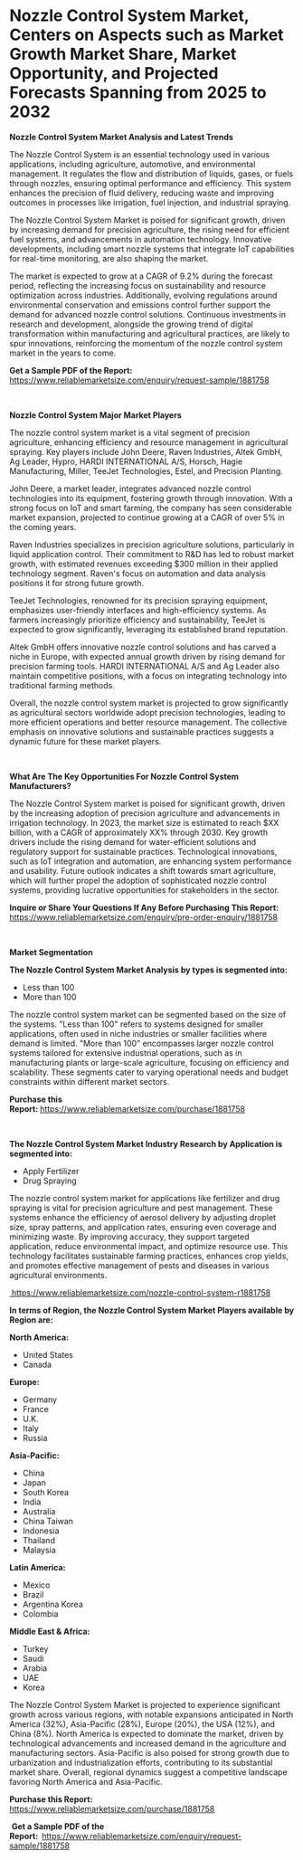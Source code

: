 <p><h1>Nozzle Control System Market, Centers on Aspects such as Market Growth Market Share, Market Opportunity, and Projected Forecasts Spanning from 2025 to 2032</h1></p><p><strong>Nozzle Control System Market Analysis and Latest Trends</strong></p>
<p><p>The Nozzle Control System is an essential technology used in various applications, including agriculture, automotive, and environmental management. It regulates the flow and distribution of liquids, gases, or fuels through nozzles, ensuring optimal performance and efficiency. This system enhances the precision of fluid delivery, reducing waste and improving outcomes in processes like irrigation, fuel injection, and industrial spraying.</p><p>The Nozzle Control System Market is poised for significant growth, driven by increasing demand for precision agriculture, the rising need for efficient fuel systems, and advancements in automation technology. Innovative developments, including smart nozzle systems that integrate IoT capabilities for real-time monitoring, are also shaping the market.</p><p>The market is expected to grow at a CAGR of 9.2% during the forecast period, reflecting the increasing focus on sustainability and resource optimization across industries. Additionally, evolving regulations around environmental conservation and emissions control further support the demand for advanced nozzle control solutions. Continuous investments in research and development, alongside the growing trend of digital transformation within manufacturing and agricultural practices, are likely to spur innovations, reinforcing the momentum of the nozzle control system market in the years to come.</p></p>
<p><strong>Get a Sample PDF of the Report:&nbsp;</strong> <a href="https://www.reliablemarketsize.com/enquiry/request-sample/1881758?utm_campaign=1943&utm_medium=2&utm_source=Github&utm_content=ia&utm_term=12042025&utm_id=nozzle-control-system">https://www.reliablemarketsize.com/enquiry/request-sample/1881758</a></p>
<p>&nbsp;</p>
<p><strong>Nozzle Control System Major Market Players</strong></p>
<p><p>The nozzle control system market is a vital segment of precision agriculture, enhancing efficiency and resource management in agricultural spraying. Key players include John Deere, Raven Industries, Altek GmbH, Ag Leader, Hypro, HARDI INTERNATIONAL A/S, Horsch, Hagie Manufacturing, Miller, TeeJet Technologies, Estel, and Precision Planting. </p><p>John Deere, a market leader, integrates advanced nozzle control technologies into its equipment, fostering growth through innovation. With a strong focus on IoT and smart farming, the company has seen considerable market expansion, projected to continue growing at a CAGR of over 5% in the coming years.</p><p>Raven Industries specializes in precision agriculture solutions, particularly in liquid application control. Their commitment to R&D has led to robust market growth, with estimated revenues exceeding $300 million in their applied technology segment. Raven's focus on automation and data analysis positions it for strong future growth.</p><p>TeeJet Technologies, renowned for its precision spraying equipment, emphasizes user-friendly interfaces and high-efficiency systems. As farmers increasingly prioritize efficiency and sustainability, TeeJet is expected to grow significantly, leveraging its established brand reputation.</p><p>Altek GmbH offers innovative nozzle control solutions and has carved a niche in Europe, with expected annual growth driven by rising demand for precision farming tools. HARDI INTERNATIONAL A/S and Ag Leader also maintain competitive positions, with a focus on integrating technology into traditional farming methods.</p><p>Overall, the nozzle control system market is projected to grow significantly as agricultural sectors worldwide adopt precision technologies, leading to more efficient operations and better resource management. The collective emphasis on innovative solutions and sustainable practices suggests a dynamic future for these market players.</p></p>
<p>&nbsp;</p>
<p><strong>What Are The Key Opportunities For Nozzle Control System Manufacturers?</strong></p>
<p><p>The Nozzle Control System market is poised for significant growth, driven by the increasing adoption of precision agriculture and advancements in irrigation technology. In 2023, the market size is estimated to reach $XX billion, with a CAGR of approximately XX% through 2030. Key growth drivers include the rising demand for water-efficient solutions and regulatory support for sustainable practices. Technological innovations, such as IoT integration and automation, are enhancing system performance and usability. Future outlook indicates a shift towards smart agriculture, which will further propel the adoption of sophisticated nozzle control systems, providing lucrative opportunities for stakeholders in the sector.</p></p>
<p><strong>Inquire or Share Your Questions If Any Before Purchasing This Report:</strong> <a href="https://www.reliablemarketsize.com/enquiry/pre-order-enquiry/1881758?utm_campaign=1943&utm_medium=2&utm_source=Github&utm_content=ia&utm_term=12042025&utm_id=nozzle-control-system">https://www.reliablemarketsize.com/enquiry/pre-order-enquiry/1881758</a></p>
<p>&nbsp;</p>
<p><strong>Market Segmentation</strong></p>
<p><strong>The Nozzle Control System Market Analysis by types is segmented into:</strong></p>
<p><ul><li>Less than 100</li><li>More than 100</li></ul></p>
<p><p>The nozzle control system market can be segmented based on the size of the systems. "Less than 100" refers to systems designed for smaller applications, often used in niche industries or smaller facilities where demand is limited. "More than 100" encompasses larger nozzle control systems tailored for extensive industrial operations, such as in manufacturing plants or large-scale agriculture, focusing on efficiency and scalability. These segments cater to varying operational needs and budget constraints within different market sectors.</p></p>
<p><strong>Purchase this Report:&nbsp;</strong><a href="https://www.reliablemarketsize.com/purchase/1881758?utm_campaign=1943&utm_medium=2&utm_source=Github&utm_content=ia&utm_term=12042025&utm_id=nozzle-control-system">https://www.reliablemarketsize.com/purchase/1881758</a></p>
<p>&nbsp;</p>
<p><strong>The Nozzle Control System Market Industry Research by Application is segmented into:</strong></p>
<p><ul><li>Apply Fertilizer</li><li>Drug Spraying</li></ul></p>
<p><p>The nozzle control system market for applications like fertilizer and drug spraying is vital for precision agriculture and pest management. These systems enhance the efficiency of aerosol delivery by adjusting droplet size, spray patterns, and application rates, ensuring even coverage and minimizing waste. By improving accuracy, they support targeted application, reduce environmental impact, and optimize resource use. This technology facilitates sustainable farming practices, enhances crop yields, and promotes effective management of pests and diseases in various agricultural environments.</p></p>
<p><a href="https://www.reliablemarketsize.com/nozzle-control-system-r1881758?utm_campaign=1943&utm_medium=2&utm_source=Github&utm_content=ia&utm_term=12042025&utm_id=nozzle-control-system">&nbsp;https://www.reliablemarketsize.com/nozzle-control-system-r1881758</a></p>
<p><strong>In terms of Region, the Nozzle Control System Market Players available by Region are:</strong></p>
<p>
    <p> <strong> North America: </strong>
        <ul>
            <li>United States</li>
            <li>Canada</li>
        </ul>
        </p> 
    <p> <strong> Europe: </strong>
        <ul>
            <li>Germany</li>
            <li>France</li>
            <li>U.K.</li>
            <li>Italy</li>
            <li>Russia</li>
        </ul>
        </p> 
    <p> <strong> Asia-Pacific: </strong>
        <ul>
            <li>China</li>
            <li>Japan</li>
            <li>South Korea</li>
            <li>India</li>
            <li>Australia</li>
            <li>China Taiwan</li>
            <li>Indonesia</li>
            <li>Thailand</li>
            <li>Malaysia</li>
        </ul>
        </p> 
    <p> <strong> Latin America: </strong>
        <ul>
            <li>Mexico</li>
            <li>Brazil</li>
            <li>Argentina Korea</li>
            <li>Colombia</li>
        </ul>
        </p> 
    <p> <strong> Middle East & Africa: </strong>
        <ul>
            <li>Turkey</li>
            <li>Saudi</li>
            <li>Arabia</li>
            <li>UAE</li>
            <li>Korea</li>
        </ul>
    </p>
    </p>
<p><p>The Nozzle Control System Market is projected to experience significant growth across various regions, with notable expansions anticipated in North America (32%), Asia-Pacific (28%), Europe (20%), the USA (12%), and China (8%). North America is expected to dominate the market, driven by technological advancements and increased demand in the agriculture and manufacturing sectors. Asia-Pacific is also poised for strong growth due to urbanization and industrialization efforts, contributing to its substantial market share. Overall, regional dynamics suggest a competitive landscape favoring North America and Asia-Pacific.</p></p>
<p><strong>Purchase this Report: </strong><a href="https://www.reliablemarketsize.com/purchase/1881758?utm_campaign=1943&utm_medium=2&utm_source=Github&utm_content=ia&utm_term=12042025&utm_id=nozzle-control-system">https://www.reliablemarketsize.com/purchase/1881758</a></p>
<p>&nbsp;<strong>Get a Sample PDF of the Report:&nbsp;&nbsp;</strong><a href="https://www.reliablemarketsize.com/enquiry/request-sample/1881758?utm_campaign=1943&utm_medium=2&utm_source=Github&utm_content=ia&utm_term=12042025&utm_id=nozzle-control-system">https://www.reliablemarketsize.com/enquiry/request-sample/1881758</a></p>
<p><strong></strong></p>
<p><p></p><p></p><p></p></p>